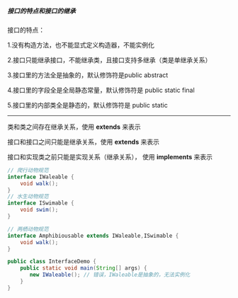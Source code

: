 #####  接口的特点和接口的继承 

接口的特点：

1.没有构造方法，也不能显式定义构造器，不能实例化

2.接口只能继承接口，不能继承类，且接口支持多继承（类是单继承关系）

3.接口里的方法全是抽象的，默认修饰符是public abstract

4.接口里的字段全是全局静态常量，默认修饰符是 public static final

5.接口里的内部类全是静态的，默认修饰符是 public static

------

类和类之间存在继承关系，使用 **extends** 来表示

接口和接口之间只能是继承关系，使用 **extends** 来表示

接口和实现类之前只能是实现关系（继承关系）， 使用 **implements** 来表示

```java
// 爬行动物规范
interface IWaleable {
    void walk();
}
// 水生动物规范
interface ISwimable {
    void swim();
}

// 两栖动物规范
interface Amphibiousable extends IWaleable,ISwimable {
    void walk();
}

public class InterfaceDemo {
    public static void main(String[] args) {
       new IWaleable(); // 错误，IWaleable是抽象的，无法实例化
    }
}
```

